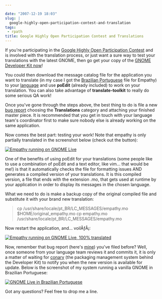 ```yaml
---

date: "2007-12-19 18:03"
slug: |
  google-highly-open-participation-contest-and-translation
tags:
 - rpath
title: Google Highly Open Participation Contest and Translations
---
```


If you're participating in the [Google Highly Open Participation
Contest](http://code.google.com/opensource/ghop/2007-8) and is involved
with the translation process, or just want a sure way to test your
translations with the latest GNOME, then go get your copy of the [GNOME
Developer Kit now](http://live.gnome.org/GnomeDeveloperKit)!

You could then download the message catalog file for the application you
want to translate (in my case I got the [Brazilian
Portuguese](http://l10n.gnome.org/POT/empathy.HEAD/empathy.HEAD.pt_BR.po)
file for Empathy) to your [language](http://l10n.gnome.org/languages/)
and use **poEdit** (already included) to work on your translation. You
can also take advantage of **translate-toolkit** to really do some
serious QA work!

Once you've gone through the steps above, the best thing to do is file a
new [bug report](http://bugzilla.gnome.org/) choosing the
**Translations** category and attaching your finished master piece. It
is recommended that you get in touch with your language team's
coordinator first to make sure nobody else is already working on the
same application.

Now comes the best part: testing your work! Note that empathy is only
partially translated in the screenshot below (check out the button):

[![Empathy running on GNOME
Live](http://farm3.static.flickr.com/2313/2123268702_99005f40d7.jpg)](http://www.flickr.com/photos/ogmaciel/2123268702/)

One of the benefits of using poEdit for your translations (some people
like to use a combination of poEdit and a text editor, like vim... that
would be me!) is that it automatically checks the file for formatting
issues AND generates a compiled version of your translations. It is this
compiled version, a file that ends with the extension .mo, that gets
used at runtime by your application in order to display its messages in
the chosen language.

What we need to do is make a backup copy of the original compiled file
and substitute it with your brand new translation:

> cp /usr/share/locale/pt_BR/LC_MESSAGES/empathy.mo
> \$HOME/original_empathy.mo cp empathy.mo
> /usr/share/locale/pt_BR/LC_MESSAGES/empathy.mo

Now restart the application, and... voilÃƒÂ¡:

[![Empathy running on GNOME Live, 100%
translated](http://farm3.static.flickr.com/2238/2123268708_cc88d32fee.jpg)](http://www.flickr.com/photos/ogmaciel/2123268708/)

Now, remember that bug report (here's
[mine](http://bugzilla.gnome.org/show_bug.cgi?id=504373)) you've filed
before? Well, once someone from your language team reviews it and
commits it, it is only a matter of waiting for
[conary](http://wiki.rpath.com/wiki/Conary) (the packaging management
system behind the Developer Kit) to notify you when the new version is
available for update. Below is the screenshot of my system running a
vanilla GNOME in Brazilian Portuguese:

[![GNOME Live in Brazilian
Portuguese](http://farm3.static.flickr.com/2166/2123268698_e1f1a4c640.jpg)](http://www.flickr.com/photos/ogmaciel/2123268698/)

Got any questions? Feel free to drop me a line.
